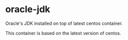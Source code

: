 # oracle-jdk

Oracle's JDK installed on top of latest centos container.

This container is based on the latest version of centos.
